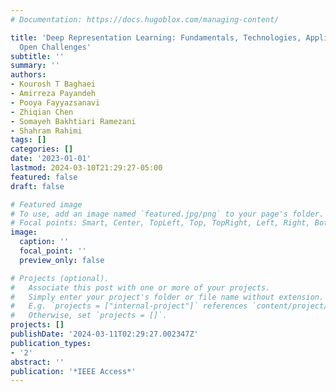 ```yaml
---
# Documentation: https://docs.hugoblox.com/managing-content/

title: 'Deep Representation Learning: Fundamentals, Technologies, Applications, and
  Open Challenges'
subtitle: ''
summary: ''
authors:
- Kourosh T Baghaei
- Amirreza Payandeh
- Pooya Fayyazsanavi
- Zhiqian Chen
- Somayeh Bakhtiari Ramezani
- Shahram Rahimi
tags: []
categories: []
date: '2023-01-01'
lastmod: 2024-03-10T21:29:27-05:00
featured: false
draft: false

# Featured image
# To use, add an image named `featured.jpg/png` to your page's folder.
# Focal points: Smart, Center, TopLeft, Top, TopRight, Left, Right, BottomLeft, Bottom, BottomRight.
image:
  caption: ''
  focal_point: ''
  preview_only: false

# Projects (optional).
#   Associate this post with one or more of your projects.
#   Simply enter your project's folder or file name without extension.
#   E.g. `projects = ["internal-project"]` references `content/project/deep-learning/index.md`.
#   Otherwise, set `projects = []`.
projects: []
publishDate: '2024-03-11T02:29:27.002347Z'
publication_types:
- '2'
abstract: ''
publication: '*IEEE Access*'
---
```

